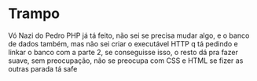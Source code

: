 # Trampo
Vó Nazi do Pedro
PHP já tá feito, não sei se precisa mudar algo, e o banco de dados também, mas não sei criar o executável HTTP q tá pedindo e linkar o banco com a parte 2, se conseguisse isso, o resto dá pra fazer suave, sem preocupação, não se preocupa com CSS e HTML
se fizer as outras parada tá safe
